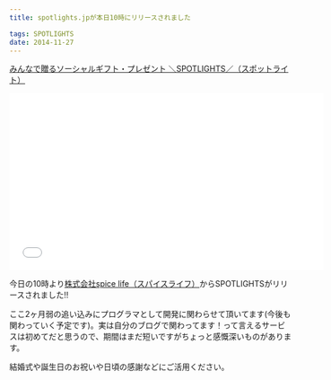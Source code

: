 ```yaml
---
title: spotlights.jpが本日10時にリリースされました

tags: SPOTLIGHTS
date: 2014-11-27
---
```



<a class="embedly-card" href="https://spotlights.jp">みんなで贈るソーシャルギフト・プレゼント ＼SPOTLIGHTS／（スポットライト）</a>
<script async src="//cdn.embedly.com/widgets/platform.js" charset="UTF-8"></script>

<div style="text-align: center">
  <iframe width="560" height="315" src="//www.youtube.com/embed/xP14KD2qIR8" frameborder="0" allowfullscreen></iframe>
</div>

今日の10時より[株式会社spice life（スパイスライフ）](http://spicelife.jp/)からSPOTLIGHTSがリリースされました!!

ここ2ヶ月弱の追い込みにプログラマとして開発に関わらせて頂いてます(今後も関わっていく予定です)。実は自分のブログで関わってます！って言えるサービスは初めてだと思うので、期間はまだ短いですがちょっと感慨深いものがあります。

結婚式や誕生日のお祝いや日頃の感謝などにご活用ください。
